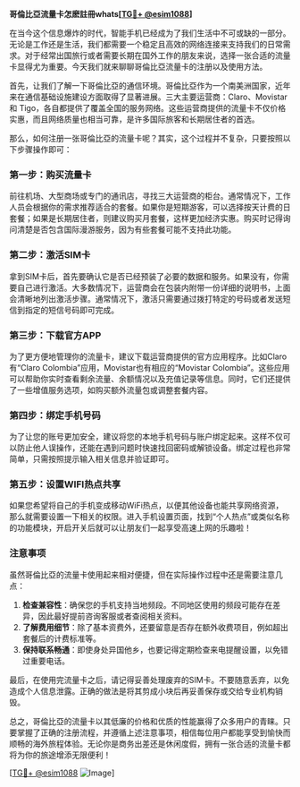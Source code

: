 **哥倫比亞流量卡怎麽註冊whats[[TG💪+ @esim1088](https://t.me/s/esim1088)]**

在当今这个信息爆炸的时代，智能手机已经成为了我们生活中不可或缺的一部分。无论是工作还是生活，我们都需要一个稳定且高效的网络连接来支持我们的日常需求。对于经常出国旅行或者需要长期在国外工作的朋友来说，选择一张合适的流量卡显得尤为重要。今天我们就来聊聊哥倫比亞流量卡的注册以及使用方法。

首先，让我们了解一下哥倫比亞的通信环境。哥倫比亞作为一个南美洲国家，近年来在通信基础设施建设方面取得了显著进展。三大主要运营商：Claro、Movistar 和 Tigo，各自都提供了覆盖全国的服务网络。这些运营商提供的流量卡不仅价格实惠，而且网络质量也相当可靠，是许多国际旅客和长期居住者的首选。

那么，如何注册一张哥倫比亞的流量卡呢？其实，这个过程并不复杂，只要按照以下步骤操作即可：

### 第一步：购买流量卡

前往机场、大型商场或专门的通讯店，寻找三大运营商的柜台。通常情况下，工作人员会根据你的需求推荐适合的套餐。如果你是短期游客，可以选择按天计费的日套餐；如果是长期居住者，则建议购买月套餐，这样更加经济实惠。购买时记得询问清楚是否包含国际漫游服务，因为有些套餐可能不支持此功能。

### 第二步：激活SIM卡

拿到SIM卡后，首先要确认它是否已经预装了必要的数据和服务。如果没有，你需要自己进行激活。大多数情况下，运营商会在包装内附带一份详细的说明书，上面会清晰地列出激活步骤。通常情况下，激活只需要通过拨打特定的号码或者发送短信到指定的短信号码即可完成。

### 第三步：下载官方APP

为了更方便地管理你的流量卡，建议下载运营商提供的官方应用程序。比如Claro有“Claro Colombia”应用，Movistar也有相应的“Movistar Colombia”。这些应用可以帮助你实时查看剩余流量、余额情况以及充值记录等信息。同时，它们还提供了一些增值服务选项，如购买额外流量包或调整套餐内容。

### 第四步：绑定手机号码

为了让您的账号更加安全，建议将您的本地手机号码与账户绑定起来。这样不仅可以防止他人误操作，还能在遇到问题时快速找回密码或解锁设备。绑定过程也非常简单，只需按照提示输入相关信息并验证即可。

### 第五步：设置WIFI热点共享

如果您希望将自己的手机变成移动WiFi热点，以便其他设备也能共享网络资源，那么就需要设置一下相关的权限。进入手机设置页面，找到“个人热点”或类似名称的功能模块，开启开关后就可以让朋友们一起享受高速上网的乐趣啦！

### 注意事项

虽然哥倫比亞的流量卡使用起来相对便捷，但在实际操作过程中还是需要注意几点：

1. **检查兼容性**：确保您的手机支持当地频段。不同地区使用的频段可能存在差异，因此最好提前咨询客服或者查阅相关资料。
2. **了解费用细节**：除了基本资费外，还要留意是否存在额外收费项目，例如超出套餐后的计费标准等。
3. **保持联系畅通**：即使身处异国他乡，也要记得定期检查来电提醒设置，以免错过重要电话。

最后，在使用完流量卡之后，请记得妥善处理废弃的SIM卡。不要随意丢弃，以免造成个人信息泄露。正确的做法是将其剪成小块后再妥善保存或交给专业机构销毁。

总之，哥倫比亞的流量卡以其低廉的价格和优质的性能赢得了众多用户的青睐。只要掌握了正确的注册流程，并遵循上述注意事项，相信每位用户都能享受到愉快而顺畅的海外旅程体验。无论你是商务出差还是休闲度假，拥有一张合适的流量卡都将为你的旅途增添无限便利！

[[TG💪+ @esim1088](https://t.me/s/esim1088) ![Image](https://i.postimg.cc/4NQfJmqS/Snipaste-2025-05-13-00-14-12.png)]